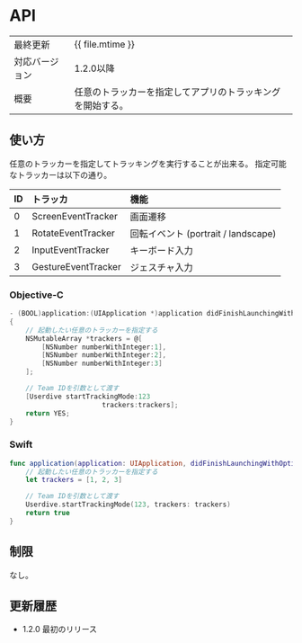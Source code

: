 # API

|                |                                                            |
|:---------------|:-----------------------------------------------------------|
| 最終更新       | {{ file.mtime }}                                           |
| 対応バージョン | 1.2.0以降                                                  |
| 概要           | 任意のトラッカーを指定してアプリのトラッキングを開始する。 |

## 使い方

任意のトラッカーを指定してトラッキングを実行することが出来る。
指定可能なトラッカーは以下の通り。

| ID | トラッカ            | 機能                                |
|:---|:--------------------|:------------------------------------|
| 0  | ScreenEventTracker  | 画面遷移                            |
| 1  | RotateEventTracker  | 回転イベント (portrait / landscape) |
| 2  | InputEventTracker   | キーボード入力                      |
| 3  | GestureEventTracker | ジェスチャ入力                      |

### Objective-C

```objective-c
- (BOOL)application:(UIApplication *)application didFinishLaunchingWithOptions:(NSDictionary *)launchOptions
{
    // 起動したい任意のトラッカーを指定する
    NSMutableArray *trackers = @[
        [NSNumber numberWithInteger:1],
        [NSNumber numberWithInteger:2],
        [NSNumber numberWithInteger:3]
    ];

    // Team IDを引数として渡す
    [Userdive startTrackingMode:123
                       trackers:trackers];
    return YES;
}
```

### Swift

```swift
func application(application: UIApplication, didFinishLaunchingWithOptions launchOptions: [NSObject: AnyObject]?) -> Bool {
    // 起動したい任意のトラッカーを指定する
    let trackers = [1, 2, 3]

    // Team IDを引数として渡す
    Userdive.startTrackingMode(123, trackers: trackers)
    return true
}
```

## 制限

なし。

## 更新履歴

- 1.2.0 最初のリリース
